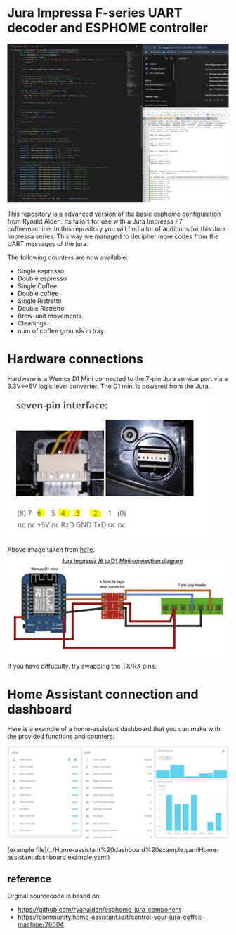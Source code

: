 
# Jura Impressa F-series UART decoder and ESPHOME controller
![coding_example](/images/coding_example.jpg)


This repository is a advanced version of the basic esphome configuration from Rynald Alden. Its tailort for use with a Jura Impressa F7 coffeemachine.
In this repository you will find a lot of additions for this Jura Impressa series. This way we managed to decipher more codes from the UART messages of the jura.

The following counters are now available:

- Single espresso
- Double espresso
- Single Coffee
- Double coffee
- Single Ristretto
- Double Ristretto
- Brew-unit movements
- Cleanings
- num of coffee grounds in tray

# Hardware connections

Hardware is a Wemos D1 Mini connected to the 7-pin Jura service port via a 3.3V<->5V logic level converter. The D1 mini is powered from the Jura.

![pin interface](images/seven-pin-interface.jpg)

Above image taken from [here](https://community.home-assistant.io/t/control-your-jura-coffee-machine/26604).
![connections](images/connection-diagram.png)

If you have diffuculty, try swapping the TX/RX pins.

# Home Assistant connection and dashboard

Here is a example of a home-assistant dashboard that you can make with the provided functions and counters:

![dashboard](images/HA-dashboard.png)

[example file](../Home-assistant%20dashboard%20example.yamlHome-assistant dashboard example.yaml)

## reference

Orginal sourcecode is based on:

- <https://github.com/ryanalden/esphome-jura-component> 
- <https://community.home-assistant.io/t/control-your-jura-coffee-machine/26604>
